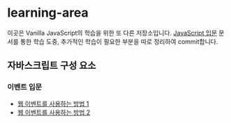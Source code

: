 # learning-area

이곳은 Vanilla JavaScript의 학습을 위한 또 다른 저장소입니다. [JavaScript 입문](https://github.com/Com-Sun/study-javascript-basic) 문서를 통한 학습 도중, 추가적인 학습이 필요한 부분을 따로 정리하여 commit합니다. 

## 자바스크립트 구성 요소

### 이벤트 입문

* [웹 이벤트를 사용하는 방법 1](./mystudy/event/event1)
* [웹 이벤트를 사용하는 방법 2](./mystudy/event/event2)
